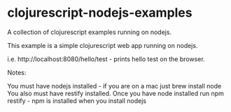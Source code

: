 clojurescript-nodejs-examples
=============================

A collection of clojurescript examples running on nodejs. 

This example is a simple clojurescript web app running on nodejs.  

i.e. http://localhost:8080/hello/test - prints hello test on the browser.

Notes:

You must have nodejs installed - if you are on a mac just brew install node
You also must have restify installed.  Once you have node installed run npm restify - npm is installed when you install nodejs



